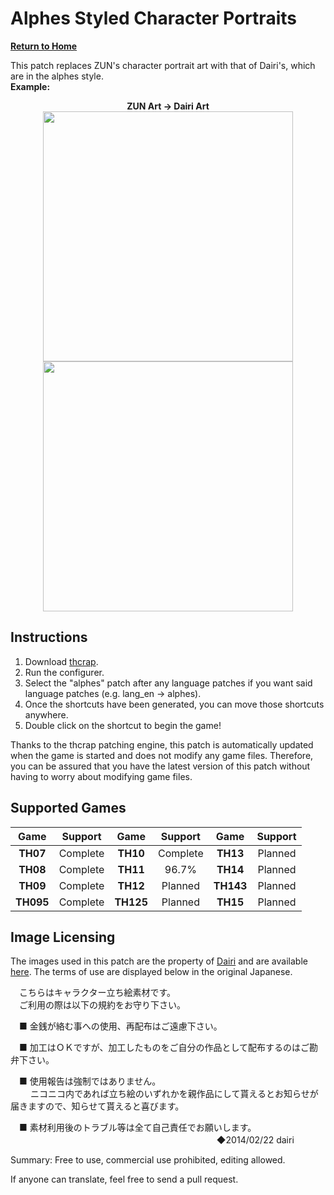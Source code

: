 # Alphes Styled Character Portraits

**[Return to Home](https://github.com/DTM9025/DTM)**

This patch replaces ZUN's character portrait art with that of Dairi's, which are in the alphes style.  
**Example:**
<p align="center">
  <b>ZUN Art -> Dairi Art</b><br>
  <img src="http://en.touhouwiki.net/images/e/e7/Th06Reimu.png" height="400"><img src="http://i.imgur.com/m62xDMO.png" height="400">
</p>

## Instructions
1. Download [thcrap](https://thpatch.net/wiki/Touhou_Patch_Center:Download).
2. Run the configurer.
3. Select the "alphes" patch after any language patches if you want said language patches (e.g. lang_en -> alphes).
4. Once the shortcuts have been generated, you can move those shortcuts anywhere.
5. Double click on the shortcut to begin the game!

Thanks to the thcrap patching engine, this patch is automatically updated when the game is started and does not modify any game files.  Therefore, you can be assured that you have the latest version of this patch without having to worry about modifying game files.

## Supported Games

| Game      | Support  | Game      | Support  | Game      | Support |  
|:---------:|:--------:|:---------:|:--------:|:---------:|:-------:|  
| **TH07**  | Complete | **TH10**  | Complete | **TH13**  | Planned |  
| **TH08**  | Complete | **TH11**  | 96.7%    | **TH14**  | Planned |  
| **TH09**  | Complete | **TH12**  | Planned  | **TH143** | Planned |  
| **TH095** | Complete | **TH125** | Planned  | **TH15**  | Planned |  

## Image Licensing
The images used in this patch are the property of [Dairi](http://www.pixiv.net/member.php?id=4920496) and are available [here](https://drive.google.com/folderview?id=0B34TvJayojX_REtldUh1alhMU2c&usp=sharing).  The terms of use are displayed below in the original Japanese.

　こちらはキャラクター立ち絵素材です。  
　ご利用の際は以下の規約をお守り下さい。  

　■ 金銭が絡む事への使用、再配布はご遠慮下さい。  

　■ 加工はＯＫですが、加工したものをご自分の作品として配布するのはご勘弁下さい。  

　■ 使用報告は強制ではありません。  
　　 ニコニコ内であれば立ち絵のいずれかを親作品にして貰えるとお知らせが届きますので、知らせて貰えると喜びます。  

　■ 素材利用後のトラブル等は全て自己責任でお願いします。  
　
　　　　　　　　　　　　　　　　　　　　　　  ◆2014/02/22 dairi  

Summary: Free to use, commercial use prohibited, editing allowed.  

If anyone can translate, feel free to send a pull request.